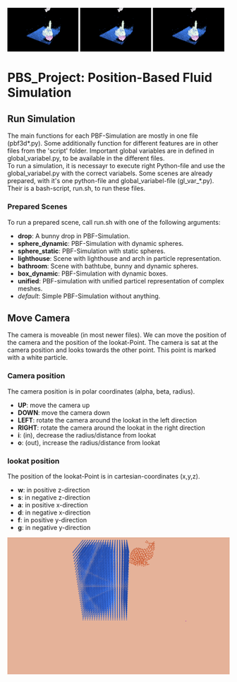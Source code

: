 <p float="left">
  <img src="/images/example_1.png" width="32%" />
  <img src="/images/example_1.png" width="32%" /> 
  <img src="/images/example_1.png" width="32%" />
</p>

# PBS_Project: Position-Based Fluid Simulation

## Run Simulation
The main functions for each PBF-Simulation are mostly in one file (pbf3d*.py). Some additionally function for different features are in other files from the 'script' folder. Important global variables are in defined in global_variabel.py, to be available in the different files. \
To run a simulation, it is necessayr to execute right Python-file and use the global_variabel.py with the correct variabels.
Some scenes are already prepared, with it's one python-file and global\_variabel-file (gl\_var\_*.py). Their is a bash-script, run.sh, to run these files.

### Prepared Scenes
To run a prepared scene, call run.sh with one of the following arguments:
- **drop**: A bunny drop in PBF-Simulation.
- **sphere_dynamic**: PBF-Simulation with dynamic spheres.
- **sphere_static**: PBF-Simulation with static spheres.
- **lighthouse**: Scene with lighthouse and arch in particle representation.
- **bathroom**: Scene with bathtube, bunny and dynamic spheres.
- **box_dynamic**: PBF-Simulation with dynamic boxes.
- **unified**: PBF-simulation with unified particel representation of complex meshes.
- *default*: Simple PBF-Simulation without anything.

## Move Camera
The camera is moveable (in most newer files). We can move the position of the camera and the position of the lookat-Point. The camera is sat at the camera position and looks towards the other point. This point is marked with a white particle.

### Camera position
The camera position is in polar coordinates (alpha, beta, radius).
- **UP**: move the camera up
- **DOWN**: move the camera down
- **LEFT**: rotate the camera around the lookat in the left direction
- **RIGHT**: rotate the camera around the lookat in the right direction
- **i**: (in), decrease the radius/distance from lookat
- **o**: (out), increase the radius/distance from lookat

### lookat position
The position of the lookat-Point is in cartesian-coordinates (x,y,z).
- **w**: in positive z-direction
- **s**: in negative z-direction
- **a**: in positive x-direction
- **d**: in negative x-direction
- **f**: in positive y-direction
- **g**: in negative y-direction

![Alt](/images/camera_pos.png "Explaination for the moves of the camera")
